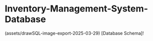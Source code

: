 # Inventory-Management-System-Database

(assets/drawSQL-image-export-2025-03-29) [Database Schema]!
